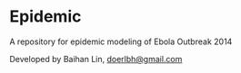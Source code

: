 # Epidemic
A repository for epidemic modeling of Ebola Outbreak 2014

Developed by Baihan Lin, doerlbh@gmail.com
